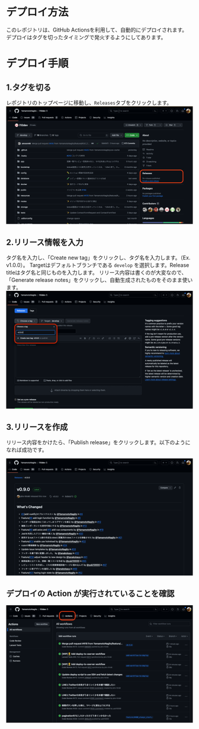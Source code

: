 # デプロイ方法

このレポジトリは、GitHub Actionsを利用して、自動的にデプロイされます。
デプロイはタグを切ったタイミングで発火するようにしてあります。

# デプロイ手順

## 1.タグを切る

レポジトリのトップページに移動し、`Releases`タブをクリックします。
![タグを切る](./images/pic1.png)

## 2.リリース情報を入力

タグ名を入力し、「Create new tag」をクリックし、タグ名を入力します。（Ex. v1.0.0）。
Targetはデフォルトブランチである `develop` を選択します。Release titleはタグ名と同じものを入力します。
リリース内容は書くのが大変なので、「Generate release notes」をクリックし、自動生成されたものをそのまま使います。
![タグを作成する](./images/pic2.png)

## 3.リリースを作成

リリース内容をかけたら、「Publish release」をクリックします。以下のようになれば成功です。

![リリースを作成する](./images/pic3.png)

## デプロイの Action が実行されていることを確認

![デプロイの Action が実行されていることを確認](./images/pic4.png)
